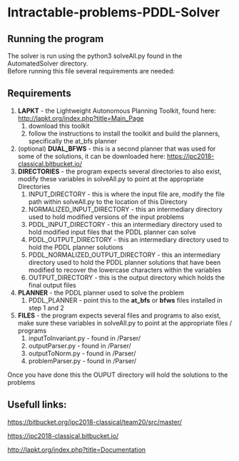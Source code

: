 # Intractable-problems-PDDL-Solver
## Running the program

The solver is run using the 
	python3 solveAll.py 
found in the AutomatedSolver directory.  
Before running this file several requirements are needed:
## Requirements
1. **LAPKT** - the Lightweight Autonomous Planning Toolkit, found here: http://lapkt.org/index.php?title=Main_Page
	1. download this toolkit
	2. follow the instructions to install the toolkit and build the planners, specifically the at_bfs planner
2. (optional) **DUAL_BFWS** - this is a second planner that was used for some of the solutions, it can be downloaded here: https://ipc2018-classical.bitbucket.io/
3. **DIRECTORIES** - the program expects several directories to also exist, modify these variables in solveAll.py to point at the appropriate Directories
	1. INPUT_DIRECTORY - this is where the input file are, modify the file path within solveAll.py to the location of this Directory
	2. NORMALIZED_INPUT_DIRECTORY - this an intermediary directory used to hold modified versions of the input problems
	3. PDDL_INPUT_DIRECTORY - this an intermediary directory used to hold modified input files that the PDDL planner can solve
	4. PDDL_OUTPUT_DIRECTORY - this an intermediary directory used to hold the PDDL planner solutions
	4. PDDL_NORMALIZED_OUTPUT_DIRECTORY - this an intermediary directory used to hold the PDDL planner solutions that have been modified to recover the lowercase characters within the variables
	5. OUTPUT_DIRECTORY - this is the output directory which holds the final output files
5. **PLANNER** - the PDDL planner used to solve the problem
	1. PDDL_PLANNER - point this to the **at_bfs** or **bfws** files installed in step 1 and 2
4. **FILES** - the program expects several files and programs to also exist, make sure these variables in solveAll.py to point at the appropriate files / programs
	1. inputToInvariant.py - found in /Parser/
	2. outputParser.py - found in /Parser/
	3. outputToNorm.py - found in /Parser/
	4. problemParser.py - found in /Parser/

Once you have done this the OUPUT directory will hold the solutions to the problems

## Usefull links:

https://bitbucket.org/ipc2018-classical/team20/src/master/

https://ipc2018-classical.bitbucket.io/

http://lapkt.org/index.php?title=Documentation
